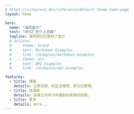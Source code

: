 ```yaml
---
# https://vitepress.dev/reference/default-theme-home-page
layout: home

hero:
  name: "海风盒子"
  text: "HFXZ 的个人页面"
  tagline: 海风把记忆都封了盒📦
  # actions:
  #   - theme: brand
  #     text: Markdown Examples
  #     link: /examples/markdown-examples
  #   - theme: alt
  #     text: API Examples
  #     link: /examples/api-examples

features:
  - title: 博客
    details: 记录日常，如生活感想、学习记录等。
  - title: 资源库
    details: 存储工作学习中遇到的有用的资源。
  - title: 更多
    details: more...
---
```

